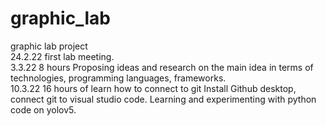 # graphic_lab
graphic lab project <br />
24.2.22  first lab meeting. <br />
3.3.22   8 hours Proposing ideas and research on the main idea in terms of technologies, programming languages, frameworks. <br />
10.3.22  16 hours of learn how to connect to git Install Github desktop, connect git to visual studio code. Learning and experimenting with python code on yolov5. <br />

